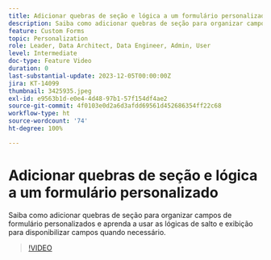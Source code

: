 ```yaml
---
title: Adicionar quebras de seção e lógica a um formulário personalizado
description: Saiba como adicionar quebras de seção para organizar campos de formulário personalizados e aprenda a usar as lógicas de salto e exibição para disponibilizar campos quando necessário.
feature: Custom Forms
topic: Personalization
role: Leader, Data Architect, Data Engineer, Admin, User
level: Intermediate
doc-type: Feature Video
duration: 0
last-substantial-update: 2023-12-05T00:00:00Z
jira: KT-14099
thumbnail: 3425935.jpeg
exl-id: e9563b1d-e0e4-4d48-97b1-57f154df4ae2
source-git-commit: 4f0103e0d2a6d3afdd69561d452686354ff22c68
workflow-type: ht
source-wordcount: '74'
ht-degree: 100%

---
```


# Adicionar quebras de seção e lógica a um formulário personalizado

Saiba como adicionar quebras de seção para organizar campos de formulário personalizados e aprenda a usar as lógicas de salto e exibição para disponibilizar campos quando necessário.

>[!VIDEO](https://video.tv.adobe.com/v/3425935/?quality=12&learn=on)

